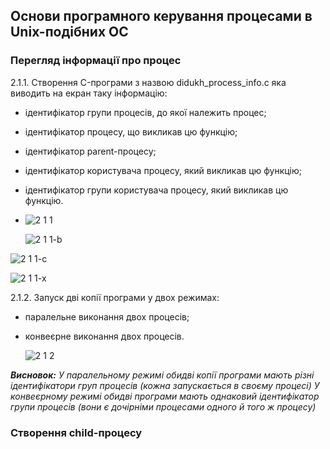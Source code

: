 ## Основи програмного керування процесами в Unix-подібних ОС

### Перегляд інформації про процес

2.1.1. Створення C-програми з назвою didukh_process_info.c яка виводить на екран таку інформацію: 
- ідентифікатор групи процесів, до якої належить процес;
- ідентифікатор процесу, що викликав цю функцію;
- ідентифікатор parent-процесу;
- ідентифікатор користувача процесу, який викликав цю функцію;
- ідентифікатор групи користувача процесу, який викликав цю функцію.
- 
  ![2 1 1](https://github.com/user-attachments/assets/6314803b-13a6-44af-8aad-206ce785c7f8)

  ![2 1 1-b](https://github.com/user-attachments/assets/195f78c9-62fb-4b55-9937-167bd3c1a2a3)

![2 1 1-c](https://github.com/user-attachments/assets/22287245-b7d0-46f6-a282-2e961be16cc5)

![2 1 1-x](https://github.com/user-attachments/assets/a688be36-dbe8-4d02-a89c-0e27b9273673)

2.1.2. Запуск дві копії програми у двох режимах:
- паралельне виконання двох процесів;
- конвеєрне виконання двох процесів.

  ![2 1 2](https://github.com/user-attachments/assets/58432e98-e658-489b-9be2-6e1461769512)

***Висновок:***
*У паралельному режимі обидві копії програми мають різні ідентифікатори груп процесів (кожна запускається в своєму процесі)
У конвеєрному режимі обидві програми мають однаковий ідентифікатор групи процесів (вони є дочірніми процесами одного й того ж процесу)*


### Створення child-процесу

